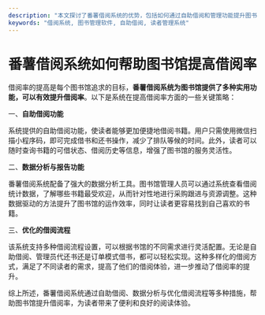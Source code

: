 ```yaml
---
description: "本文探讨了番薯借阅系统的优势，包括如何通过自助借阅和管理功能提升图书馆的借阅率。"
keywords: "借阅系统, 图书管理软件, 自助借阅, 读者管理系统"
---
```

# 番薯借阅系统如何帮助图书馆提高借阅率

借阅率的提高是每个图书馆追求的目标，**番薯借阅系统为图书馆提供了多种实用功能，可以有效提升借阅率**。以下是系统在提高借阅率方面的一些关键策略：

一、**自助借阅功能**

系统提供的自助借阅功能，使读者能够更加便捷地借阅书籍。用户只需使用微信扫描小程序码，即可完成借书和还书操作，减少了排队等候的时间。此外，读者可以随时查询书籍的可借状态、借阅历史等信息，增强了图书馆的服务灵活性。

二、**数据分析与报告功能**

番薯借阅系统配备了强大的数据分析工具。图书馆管理人员可以通过系统查看借阅统计数据，了解哪些书籍最受欢迎，从而针对性地进行采购跟进与资源调整。这种数据驱动的方法提升了图书馆的运作效率，同时让读者更容易找到自己喜欢的书籍。

三、**优化的借阅流程**

该系统支持多种借阅流程设置，可以根据书馆的不同需求进行灵活配置。无论是自助借阅、管理员代还书还是订单模式借书，都可以轻松实现。这种多样化的借阅方式，满足了不同读者的需求，提高了他们的借阅体验，进一步推动了借阅率的提升。

综上所述，番薯借阅系统通过自助借阅、数据分析与优化借阅流程等多种措施，帮助图书馆提升借阅率，为读者带来了便利和良好的阅读体验。
